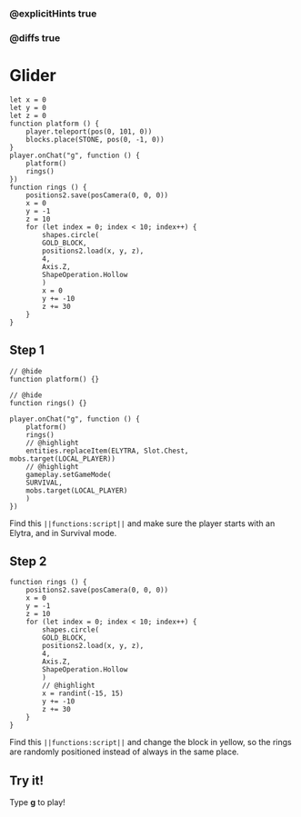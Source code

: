 ### @explicitHints true

### @diffs true

# Glider



```template
let x = 0
let y = 0
let z = 0
function platform () {
    player.teleport(pos(0, 101, 0))
    blocks.place(STONE, pos(0, -1, 0))
}
player.onChat("g", function () {
    platform()
    rings()
})
function rings () {
    positions2.save(posCamera(0, 0, 0))
    x = 0
    y = -1
    z = 10
    for (let index = 0; index < 10; index++) {
        shapes.circle(
        GOLD_BLOCK,
        positions2.load(x, y, z),
        4,
        Axis.Z,
        ShapeOperation.Hollow
        )
        x = 0
        y += -10
        z += 30
    }
}
```

## Step 1

```blocks
// @hide
function platform() {}

// @hide
function rings() {}

player.onChat("g", function () {
    platform()
    rings()
    // @highlight
    entities.replaceItem(ELYTRA, Slot.Chest, mobs.target(LOCAL_PLAYER))
    // @highlight
    gameplay.setGameMode(
    SURVIVAL,
    mobs.target(LOCAL_PLAYER)
    )
})
```

Find this ``||functions:script||`` and make sure the player starts with an Elytra, and in Survival mode.

## Step 2

```blocks
function rings () {
    positions2.save(posCamera(0, 0, 0))
    x = 0
    y = -1
    z = 10
    for (let index = 0; index < 10; index++) {
        shapes.circle(
        GOLD_BLOCK,
        positions2.load(x, y, z),
        4,
        Axis.Z,
        ShapeOperation.Hollow
        )
        // @highlight
        x = randint(-15, 15)
        y += -10
        z += 30
    }
}
```

Find this ``||functions:script||`` and change the block in yellow, so the rings are randomly positioned instead of always in the same place.

## Try it!

Type **g** to play!